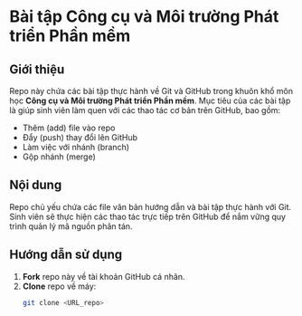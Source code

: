# Bài tập Công cụ và Môi trường Phát triển Phần mềm

## Giới thiệu
Repo này chứa các bài tập thực hành về Git và GitHub trong khuôn khổ môn học **Công cụ và Môi trường Phát triển Phần mềm**. Mục tiêu của các bài tập là giúp sinh viên làm quen với các thao tác cơ bản trên GitHub, bao gồm:

- Thêm (add) file vào repo
- Đẩy (push) thay đổi lên GitHub
- Làm việc với nhánh (branch)
- Gộp nhánh (merge)

## Nội dung
Repo chủ yếu chứa các file văn bản hướng dẫn và bài tập thực hành với Git. Sinh viên sẽ thực hiện các thao tác trực tiếp trên GitHub để nắm vững quy trình quản lý mã nguồn phân tán.

## Hướng dẫn sử dụng
1. **Fork** repo này về tài khoản GitHub cá nhân.
2. **Clone** repo về máy:
   ```sh
   git clone <URL_repo>
